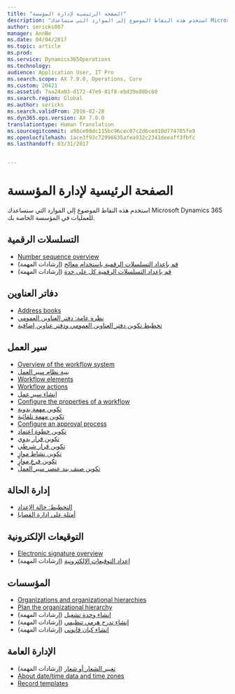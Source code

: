 ```yaml
---
title: "الصفحة الرئيسية لإدارة المؤسسة"
description: "استخدم هذه النقاط الموضوع إلى الموارد التي ستساعدك Microsoft Dynamics 365 للعمليات في المؤسسة الخاصة بك."
author: sericks007
manager: AnnBe
ms.date: 04/04/2017
ms.topic: article
ms.prod: 
ms.service: Dynamics365Operations
ms.technology: 
audience: Application User, IT Pro
ms.search.scope: AX 7.0.0, Operations, Core
ms.custom: 20421
ms.assetid: 7aa24a03-d172-47e9-81f8-ebd39e80bc60
ms.search.region: Global
ms.author: sericks
ms.search.validFrom: 2016-02-28
ms.dyn365.ops.version: AX 7.0.0
translationtype: Human Translation
ms.sourcegitcommit: a98ce08dc115bc96cec07c2d6ced10d774785fe9
ms.openlocfilehash: 1ace3f93c72996635afea932c2341deeaff3fbfc
ms.lasthandoff: 03/31/2017


---
```


# <a name="organization-administration-home-page"></a>الصفحة الرئيسية لإدارة المؤسسة

استخدم هذه النقاط الموضوع إلى الموارد التي ستساعدك Microsoft Dynamics 365 للعمليات في المؤسسة الخاصة بك.

<a name="number-sequences"></a>التسلسلات الرقمية
----------------

-   [Number sequence overview](number-sequence-overview.md)
-   [قم بإعداد التسلسلات الرقمية باستخدام معالج](http://ax.help.dynamics.com/en/wiki/set-up-number-sequences-by-using-a-wizard/) (إرشادات المهمة)
-   [قم بإعداد التسلسلات الرقمية كل على حدة](http://ax.help.dynamics.com/en/wiki/set-up-number-sequences-on-an-individual-basis/) (إرشادات المهمة)

## <a name="address-books"></a>دفاتر العناوين
-   [Address books](qa-address-books.md)
-   [نظرة عامة: دفتر العناوين العمومي](overview-global-address-book.md)
-   [تخطيط تكوين دفتر العناوين العمومي ودفتر عناوين إضافية](plan-configuration-global-address-book-additional-address-books.md)

## <a name="workflow"></a>سير العمل
-   [Overview of the workflow system](overview-workflow-system.md)
-   [بنية نظام سير العمل](workflow-system-architecture.md)
-   [Workflow elements](workflow-elements.md)
-   [Workflow actions](workflow-actions.md)
-   [إنشاء سير عمل](create-workflow.md)
-   [Configure the properties of a workflow](configure-workflow-properties.md)
-   [تكوين مهمة يدوية](configure-manual-task-workflow.md)
-   [تكوين مهمة تلقائية](configure-automated-task-workflow.md)
-   [Configure an approval process](configure-approval-process-workflow.md)
-   [تكوين خطوة اعتماد](configure-approval-step-workflow.md)
-   [تكوين قرار يدوي](configure-manual-decision-workflow.md)
-   [تكوين قرار شرطي](configure-conditional-decision-workflow.md)
-   [تكوين نشاط موازٍ](configure-parallel-activity-workflow.md)
-   [تكوين فرع موازٍ](configure-parallel-branch-workflow.md)
-   [تكوين صنف بند عنصر سير العمل](configure-line-item-workflow.md)

## <a name="case-management"></a>إدارة الحالة
-   [التخطيط: حالة الإعداد](plan-case-management.md)
-   [أمثلة على إدارة القضايا](cases.md)

## <a name="electronic-signatures"></a>التوقيعات الإلكترونية
-   [Electronic signature overview](electronic-signature-overview.md)
-   [إعداد التوقيعات الإلكترونية](http://ax.help.dynamics.com/en/wiki/set-up-electronic-signatures/) (إرشادات المهمة)

## <a name="organizations"></a>المؤسسات
-   [Organizations and organizational hierarchies](organizations-organizational-hierarchies.md)
-   [Plan the organizational hierarchy](plan-organizational-hierarchy.md)
-   [إنشاء وحدة تشغيل](http://ax.help.dynamics.com/en/wiki/create-an-operating-unit/) (إرشادات المهمة)
-   [إنشاء تدرج هرمي تنظيمي](http://ax.help.dynamics.com/en/wiki/create-an-organization-hierarchy/) (إرشادات المهمة)
-   [إنشاء كيان قانوني](http://ax.help.dynamics.com/en/wiki/create-a-legal-entity/) (إرشادات المهمة)

## <a name="general-administration"></a>الإدارة العامة
-   [تغيير الشعار أو شعار](http://ax.help.dynamics.com/en/wiki/change-the-banner-or-logo/) (إرشادات المهمة)
-   [About date/time data and time zones](date-time-zones.md)
-   [Record templates](record-templates.md)





